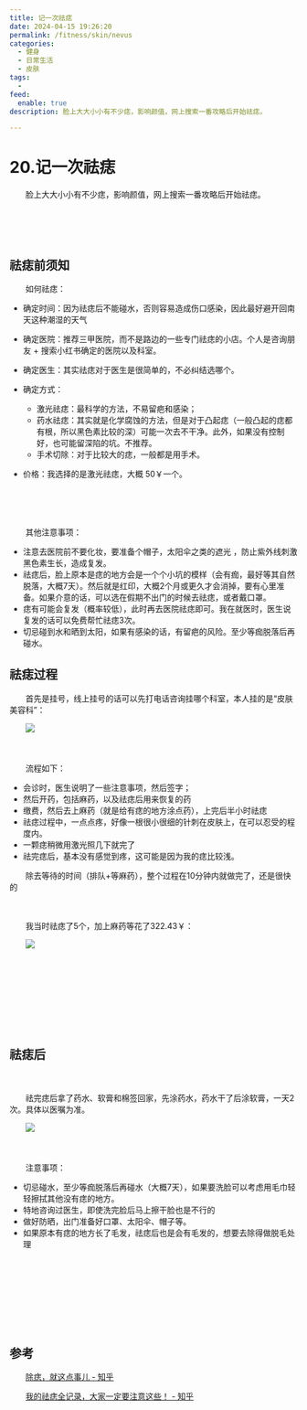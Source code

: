 ```yaml
---
title: 记一次祛痣
date: 2024-04-15 19:26:20
permalink: /fitness/skin/nevus
categories:
  - 健身
  - 日常生活
  - 皮肤
tags:
  - 
feed:
  enable: true
description: 脸上大大小小有不少痣，影响颜值，网上搜索一番攻略后开始祛痣。

---
```


# 20.记一次祛痣

　　脸上大大小小有不少痣，影响颜值，网上搜索一番攻略后开始祛痣。
<!-- more -->
　　‍

　　‍

## 祛痣前须知

　　如何祛痣：

* 确定时间：因为祛痣后不能碰水，否则容易造成伤口感染，因此最好避开回南天这种潮湿的天气
* 确定医院：推荐三甲医院，而不是路边的一些专门祛痣的小店。个人是咨询朋友 + 搜索小红书确定的医院以及科室。
* 确定医生：其实祛痣对于医生是很简单的，不必纠结选哪个。
* 确定方式：

  * 激光祛痣：最科学的方法，不易留疤和感染；
  * 药水祛痣：其实就是化学腐蚀的方法，但是对于凸起痣（一般凸起的痣都有根，所以黑色素比较的深）可能一次去不干净。此外，如果没有控制好，也可能留深陷的坑。不推荐。
  * 手术切除：对于比较大的痣，一般都是用手术。
* 价格：我选择的是激光祛痣，大概 50￥一个。

　　‍

　　‍

　　其他注意事项：

* 注意去医院前不要化妆，要准备个帽子，太阳伞之类的遮光 ，防止紫外线刺激黑色素生长，造成复发。
* 祛痣后，脸上原本是痣的地方会是一个个小坑的模样（会有痂，最好等其自然脱落，大概7天）。然后就是红印，大概2个月或更久才会消掉，要有心里准备。如果介意的话，可以选在假期不出门的时候去祛痣，或者戴口罩。
* 痣有可能会复发（概率较低），此时再去医院祛痣即可。我在就医时，医生说复发的话可以免费帮忙祛痣3次。
* 切忌碰到水和晒到太阳，如果有感染的话，有留疤的风险。至少等痂脱落后再碰水。
　　‍

## 祛痣过程

　　首先是挂号，线上挂号的话可以先打电话咨询挂哪个科室，本人挂的是“皮肤美容科”：

　　​![](https://image.peterjxl.com/blog/image-20240323125654-xnjlmjq.png)​

　　‍

　　流程如下：

* 会诊时，医生说明了一些注意事项，然后签字；
* 然后开药，包括麻药，以及祛痣后用来恢复的药
* 缴费，然后去上麻药（就是给有痣的地方涂点药），上完后半小时祛痣
* 祛痣过程中，一点点疼，好像一根很小很细的针刺在皮肤上，在可以忍受的程度内。
* 一颗痣稍微用激光照几下就完了
* 祛完痣后，基本没有感觉到疼，这可能是因为我的痣比较浅。

　　除去等待的时间（排队+等麻药），整个过程在10分钟内就做完了，还是很快的

　　‍

　　我当时祛痣了5个，加上麻药等花了322.43￥：

　　​![](https://image.peterjxl.com/blog/image-20240323155757-bx72xbl.png)​

　　‍

　　‍

　　‍

　　‍

## 祛痣后

　　‍

　　祛完痣后拿了药水、软膏和棉签回家，先涂药水，药水干了后涂软膏，一天2次。具体以医嘱为准。

　　​![](https://image.peterjxl.com/blog/image-20240323155936-vsbky2h.png)​

　　‍

　　注意事项：

* 切忌碰水，至少等痂脱落后再碰水（大概7天），如果要洗脸可以考虑用毛巾轻轻擦拭其他没有痣的地方。
* 特地咨询过医生，即使洗完脸后马上擦干脸也是不行的
* 做好防晒，出门准备好口罩、太阳伞、帽子等。
* 如果原本有痣的地方长了毛发，祛痣后也是会有毛发的，想要去除得做脱毛处理

　　‍

　　‍

　　‍

　　‍

## 参考

　　[除痣，就这点事儿 - 知乎](https://zhuanlan.zhihu.com/p/265168336)

　　[我的祛痣全记录，大家一定要注意这些！ - 知乎](https://zhuanlan.zhihu.com/p/43258559)
